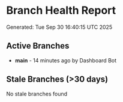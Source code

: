 # Branch Health Report
Generated: Tue Sep 30 16:40:15 UTC 2025

## Active Branches
- **main** - 14 minutes ago by Dashboard Bot

## Stale Branches (>30 days)
No stale branches found
